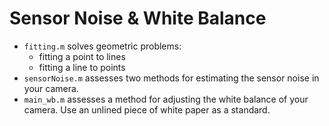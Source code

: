 # Sensor Noise & White Balance

- `fitting.m` solves geometric problems:
    -  fitting a point to lines 
    -  fitting a line to points
- `sensorNoise.m` assesses two methods for estimating the sensor noise in your camera. 
- `main_wb.m` assesses a method for adjusting the white balance of your camera. Use an unlined piece of white paper as a standard.